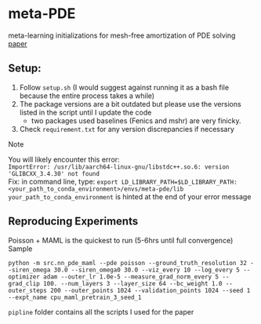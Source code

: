 # meta-PDE
meta-learning initializations for mesh-free amortization of PDE solving  
[paper](https://arxiv.org/abs/2211.01604)

## Setup:
1. Follow `setup.sh` (I would suggest against running it as a bash file because the entire process takes a while)
2. The package versions are a bit outdated but please use the versions listed in the script until I update the code
     -  two packages used baselines (Fenics and mshr) are very finicky.
4. Check `requirement.txt` for any version discrepancies if necessary

> [!NOTE]
> You will likely encounter this error:  
   `ImportError: /usr/lib/aarch64-linux-gnu/libstdc++.so.6: version 'GLIBCXX_3.4.30' not found`  
    Fix: in command line, type: `export LD_LIBRARY_PATH=$LD_LIBRARY_PATH:<your_path_to_conda_environment>/envs/meta-pde/lib`  
   `your_path_to_conda_environment` is hinted at the end of your error message  


## Reproducing Experiments
Poisson + MAML is the quickest to run (5-6hrs until full convergence)
Sample
```
python -m src.nn_pde_maml --pde poisson --ground_truth_resolution 32 --siren_omega 30.0 --siren_omega0 30.0 --viz_every 10 --log_every 5 --optimizer adam --outer_lr 1.0e-5 --measure_grad_norm_every 5 --grad_clip 100. --num_layers 3 --layer_size 64 --bc_weight 1.0 --outer_steps 200 --outer_points 1024 --validation_points 1024 --seed 1 --expt_name cpu_maml_pretrain_3_seed_1
```
`pipline` folder contains all the scripts I used for the paper 
